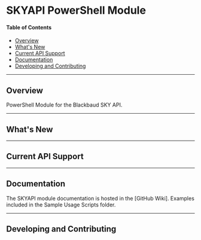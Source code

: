 # SKYAPI PowerShell Module <!-- omit in toc -->

#### Table of Contents

- [Overview](#overview)
- [What's New](#whats-new)
- [Current API Support](#current-api-support)
- [Documentation](#documentation)
- [Developing and Contributing](#developing-and-contributing)

---

## Overview

PowerShell Module for the Blackbaud SKY API.

---

## What's New

---

## Current API Support

---

## Documentation

The SKYAPI module documentation is hosted in the [GitHub Wiki]. Examples included in the Sample Usage Scripts folder.

---

## Developing and Contributing
